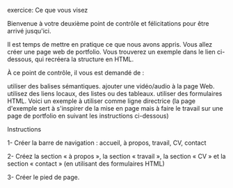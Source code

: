 exercice:
Ce que vous visez

Bienvenue à votre deuxième point de contrôle et félicitations pour être arrivé jusqu'ici.

Il est temps de mettre en pratique ce que nous avons appris. Vous allez créer une page web de portfolio. Vous trouverez un exemple dans le lien ci-dessous, qui recréera la structure en HTML.

À ce point de contrôle, il vous est demandé de :

utiliser des balises sémantiques.
ajouter une vidéo/audio à la page Web.
utilisez des liens locaux, des listes ou des tableaux.
utiliser des formulaires HTML.
Voici un exemple à utiliser comme ligne directrice (la page d'exemple sert à s'inspirer de la mise en page mais à faire le travail sur une page de portfolio en suivant les instructions ci-dessous)


Instructions

1- Créer la barre de navigation : accueil, à propos, travail, CV, contact

2- Créez la section « à propos », la section « travail », la section « CV » et la section « contact » (en utilisant des formulaires HTML) 

3- Créer le pied de page.
